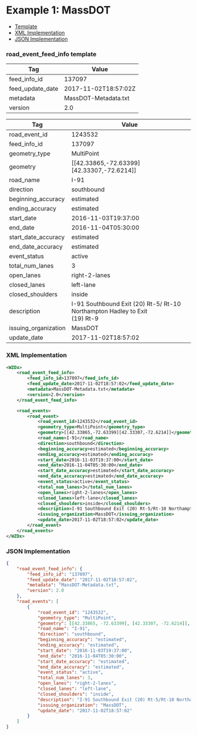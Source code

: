 # Example 1: MassDOT 

- [Template](#road_event_feed_info-template)
- [XML Implementation](#xml-implementation)
- [JSON Implementation](#json-implementation)

### road_event_feed_info template
Tag | Value
--- | -----
feed_info_id | 137097
feed_update_date | 2017-11-02T18:57:02Z
metadata | MassDOT-Metadata.txt
version | 2.0

Tag | Value
--- | -----
road_event_id | 1243532
feed_info_id | 137097
geometry_type | MultiPoint
geometry | [[42.33865,-72.63399][42.33307,-72.6214]]
road_name | I-91
direction | southbound
beginning_accuracy | estimated
ending_accuracy | estimated
start_date | 2016-11-03T19:37:00
end_date | 2016-11-04T05:30:00
start_date_accuracy | estimated
end_date_accuracy | estimated
event_status | active
total_num_lanes | 3
open_lanes | right-2-lanes
closed_lanes | left-lane
closed_shoulders | inside
description | I-91 Southbound   Exit (20) Rt-5/ Rt-10 Northampton Hadley to Exit<br>(19) Rt-9
issuing_organization | MassDOT
update_date | 2017-11-02T18:57:02

### XML Implementation
```xml
<WZDx>
	<road_event_feed_info>
		<feed_info_id>137097</feed_info_id>
		<feed_update_date>2017-11-02T18:57:02</feed_update_date>
		<metadata>MassDOT-Metadata.txt</metadata>
		<version>2.0</version>
	</road_event_feed_info>

	<road_events>
		<road_event>
			<road_event_id>1243532</road_event_id>
			<geometry_type>MultiPoint</geometry_type>
			<geometry>[[42.33865,-72.63399][42.33307,-72.6214]]</geometry>
			<road_name>I-91</road_name>
			<direction>southbound</direction>
			<beginning_accuracy>estimated</beginning_accuracy>
			<ending_accuracy>estimated</ending_accuracy>
			<start_date>2016-11-03T19:37:00</start_date>
			<end_date>2016-11-04T05:30:00</end_date>
			<start_date_accuracy>estimated</start_date_accuracy>
			<end_date_accuracy>estimated</end_date_accuracy>
			<event_status>active</event_status>
			<total_num_lanes>3</total_num_lanes>
			<open_lanes>right-2-lanes</open_lanes>
			<closed_lanes>left-lane</closed_lanes>
			<closed_shoulders>inside</closed_shoulders>
			<description>I-91 Southbound Exit (20) Rt-5/Rt-10 Northampton Hadley to Exit (19) Rt-9</description>
			<issuing_organization>MassDOT</issuing_organization>
			<update_date>2017-11-02T18:57:02</update_date>
		</road_event>
	</road_events>
</WZDx>
```

### JSON Implementation
```json
{
	"road_event_feed_info": {
		"feed_info_id": "137097",
		"feed_update_date": "2017-11-02T18:57:02",
		"metadata": "MassDOT-Metadata.txt",
		"version": 2.0
	},
	"road_events": [	
		{
			"road_event_id": "1243532",
			"geometry_type": "MultiPoint",
			"geometry": [[42.33865, -72.63399], [42.33307, -72.6214]],
			"road_name": "I-91",
			"direction": "southbound",
			"beginning_accuracy": "estimated",
			"ending_accuracy": "estimated",
			"start_date": "2016-11-03T19:37:00",
			"end_date": "2016-11-04T05:30:00",
			"start_date_accuracy": "estimated",
			"end_date_accuracy": "estimated",
			"event_status": "active",
			"total_num_lanes": 3,
			"open_lanes": "right-2-lanes",
			"closed_lanes": "left-lane",
			"closed_shoulders": "inside",
			"description": "I-91 Southbound Exit (20) Rt-5/Rt-10 Northampton Hadley to Exit (19) Rt-9",
			"issuing_organization": "MassDOT",
			"update_date": "2017-11-02T18:57:02"
		}
	]
}
```
